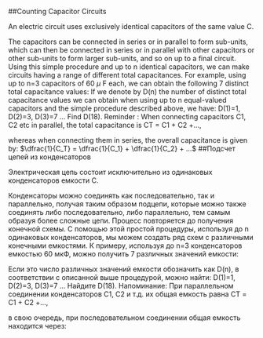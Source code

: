 ##Counting Capacitor Circuits

An electric circuit uses exclusively identical capacitors of the same value C.

The capacitors can be connected in series or in parallel to form sub-units, which can then be connected in series or in parallel with other capacitors or other sub-units to form larger sub-units, and so on up to a final circuit.
Using this simple procedure and up to n identical capacitors, we can make circuits having a range of different total capacitances. For example, using up to n=3 capacitors of 60 $\mu$ F each, we can obtain the following 7 distinct total capacitance values: 
If we denote by D(n) the number of distinct total capacitance values we can obtain when using up to n equal-valued capacitors and the simple procedure described above, we have: D(1)=1, D(2)=3, D(3)=7 ...
Find D(18).
Reminder : When connecting capacitors C1, C2 etc in parallel, the total capacitance is CT = C1 + C2 +...,

whereas when connecting them in series, the overall capacitance is given by: $\dfrac{1}{C_T} = \dfrac{1}{C_1} + \dfrac{1}{C_2} + ...$
##Подсчет цепей из конденсаторов

Электрическая цепь состоит исключительно из одинаковых конденсаторов емкости C.

Конденсаторы можно соединять как последовательно, так и параллельно, получая таким образом подцепи, которые можно также соединять либо последовательно, либо параллельно, тем самым образуя более сложные цепи. Процесс повторяется до получения конечной схемы.
С помощью этой простой процедуры, используя до n одинаковых конденсаторов, мы можем создать ряд схем с различными конечными емкостями. К примеру, используя до n=3 конденсаторов емкостью 60 мкФ, можно получить 7 различных значений емкости: 

Если это число различных значений емкости обозначить как D(n), в соответствии с описанной выше процедурой, можно найти: D(1)=1, D(2)=3, D(3)=7 ...
Найдите D(18).
Напоминание: При параллельном соединении конденсаторов C1, C2 и т.д. их общая емкость равна CТ = C1 + C2 +...,

в свою очередь, при последовательном соединении общая емкость находится через:

